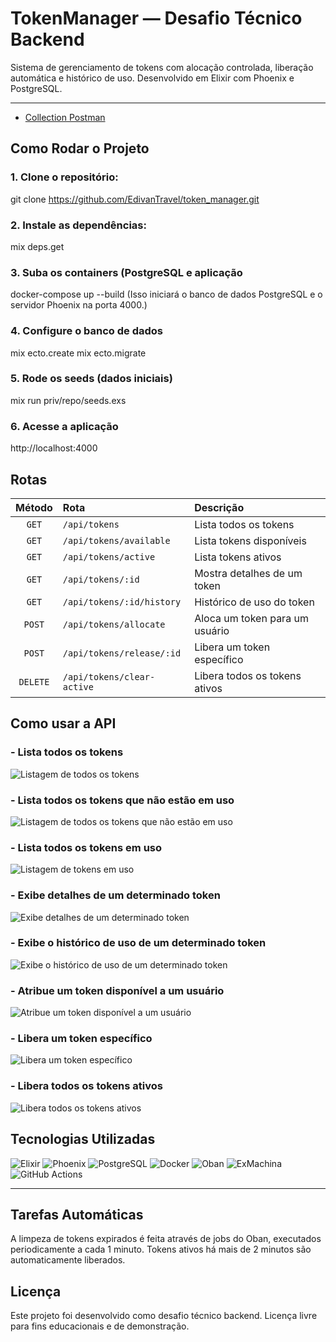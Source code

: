 
# TokenManager — Desafio Técnico Backend

Sistema de gerenciamento de tokens com alocação controlada, liberação automática e histórico de uso. Desenvolvido em Elixir com Phoenix e PostgreSQL.

---

- [Collection Postman](https://edivan-9314386.postman.co/workspace/Edivan-'s-Workspace~1792ec87-035b-4a1f-8ab9-d452e13b3d74/collection/44130436-0c20ef20-6666-4550-bfc5-d929688013d3?action=share&source=copy-link&creator=44130436)

##  Como Rodar o Projeto

### 1. Clone o repositório:
git clone https://github.com/EdivanTravel/token_manager.git
   

### 2. Instale as dependências:   
mix deps.get


###  3. Suba os containers (PostgreSQL e aplicação
docker-compose up --build (Isso iniciará o banco de dados PostgreSQL e o servidor Phoenix na porta 4000.)


### 4. Configure o banco de dados
mix ecto.create
mix ecto.migrate

### 5. Rode os seeds (dados iniciais)
mix run priv/repo/seeds.exs


### 6. Acesse a aplicação
http://localhost:4000



## Rotas 

|  Método  | Rota                       | Descrição                      |
| :------: | :------------------------- | :----------------------------- |
|   `GET`  | `/api/tokens`              | Lista todos os tokens          |
|   `GET`  | `/api/tokens/available`    | Lista tokens disponíveis       |
|   `GET`  | `/api/tokens/active`       | Lista tokens ativos            |
|   `GET`  | `/api/tokens/:id`          | Mostra detalhes de um token    |
|   `GET`  | `/api/tokens/:id/history`  | Histórico de uso do token      |
|  `POST`  | `/api/tokens/allocate`     | Aloca um token para um usuário |
|  `POST`  | `/api/tokens/release/:id`  | Libera um token específico     |
| `DELETE` | `/api/tokens/clear-active` | Libera todos os tokens ativos  |

## Como usar a API

### - Lista todos os tokens
![Listagem de todos os tokens](assets/img/img-1.png)

### - Lista todos os tokens que não estão em uso 
![Listagem de todos os tokens que não estão em uso](assets/img/img-2.png)

### - Lista todos os tokens em uso
![Listagem de tokens em uso](assets/img/img-3.png)

### - Exibe detalhes de um determinado token
![Exibe detalhes de um determinado token](assets/img/img-4.png)

### - Exibe o histórico de uso de um determinado token
![Exibe o histórico de uso de um determinado token](assets/img/img-5.png)

### - Atribue um token disponível a um usuário
![Atribue um token disponível a um usuário](assets/img/img-6.png)

### - Libera um token específico
![Libera um token específico](assets/img/img-7.png)

### - Libera todos os tokens ativos
![Libera todos os tokens ativos](assets/img/img-8.png)


##  Tecnologias Utilizadas

![Elixir](https://img.shields.io/badge/Elixir-4B275F?style=for-the-badge&logo=elixir&logoColor=white)
![Phoenix](https://img.shields.io/badge/Phoenix%20Framework-FF6600?style=for-the-badge&logo=phoenixframework&logoColor=white)
![PostgreSQL](https://img.shields.io/badge/PostgreSQL-316192?style=for-the-badge&logo=postgresql&logoColor=white)
![Docker](https://img.shields.io/badge/Docker-2496ED?style=for-the-badge&logo=docker&logoColor=white)
![Oban](https://img.shields.io/badge/Oban-000000?style=for-the-badge&logo=elixir&logoColor=white)
![ExMachina](https://img.shields.io/badge/ExMachina-6E4A7E?style=for-the-badge&logo=elixir&logoColor=white)
![GitHub Actions](https://img.shields.io/badge/GitHub%20Actions-2088FF?style=for-the-badge&logo=githubactions&logoColor=white)

---
## Tarefas Automáticas

A limpeza de tokens expirados é feita através de jobs do Oban, executados periodicamente a cada 1 minuto.
Tokens ativos há mais de 2 minutos são automaticamente liberados.

## Licença

Este projeto foi desenvolvido como desafio técnico backend.
Licença livre para fins educacionais e de demonstração.


